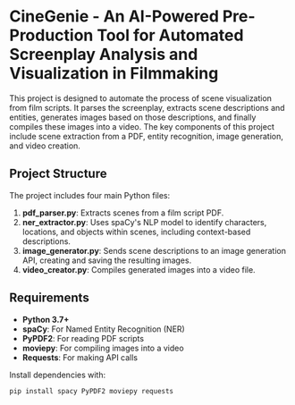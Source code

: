 # CineGenie - An AI-Powered Pre-Production Tool for Automated Screenplay Analysis and Visualization in Filmmaking

This project is designed to automate the process of scene visualization from film scripts. It parses the screenplay, extracts scene descriptions and entities, generates images based on those descriptions, and finally compiles these images into a video. The key components of this project include scene extraction from a PDF, entity recognition, image generation, and video creation.

## Project Structure

The project includes four main Python files:

1. **pdf_parser.py**: Extracts scenes from a film script PDF.
2. **ner_extractor.py**: Uses spaCy's NLP model to identify characters, locations, and objects within scenes, including context-based descriptions.
3. **image_generator.py**: Sends scene descriptions to an image generation API, creating and saving the resulting images.
4. **video_creator.py**: Compiles generated images into a video file.

## Requirements

- **Python 3.7+**
- **spaCy**: For Named Entity Recognition (NER)
- **PyPDF2**: For reading PDF scripts
- **moviepy**: For compiling images into a video
- **Requests**: For making API calls

Install dependencies with:
```bash
pip install spacy PyPDF2 moviepy requests
